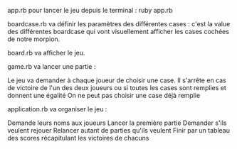 app.rb pour lancer le jeu depuis le terminal : ruby app.rb


boardcase.rb va définir les paramètres des différentes cases : c'est la value des différentes boardcase qui vont visuellement afficher les cases cochées de notre morpion.


board.rb va afficher le jeu.


game.rb va lancer une partie :

Le jeu va demander à chaque joueur de choisir une case.
Il s'arrête en cas de victoire de l'un des deux joueurs ou si toutes les cases sont remplies et donnent une égalité
On ne peut pas choisir une case déjà remplie


application.rb va organiser le jeu :

Demande leurs noms aux joueurs
Lancer la première partie
Demander s'ils veulent rejouer
Relancer autant de parties qu'ils veulent
Finir par un tableau des scores récapitulant les victoires de chacuns